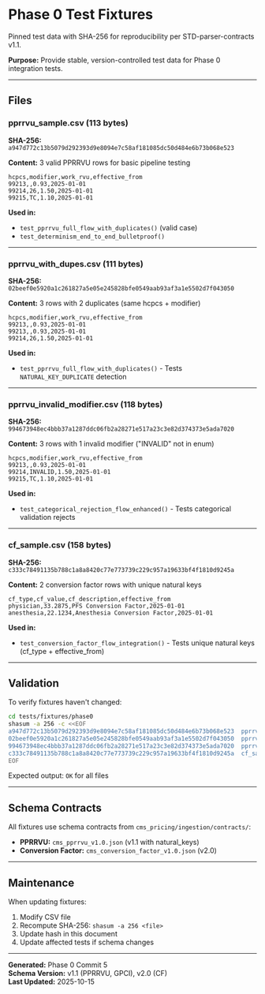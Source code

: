 # Phase 0 Test Fixtures

Pinned test data with SHA-256 for reproducibility per STD-parser-contracts v1.1.

**Purpose:** Provide stable, version-controlled test data for Phase 0 integration tests.

---

## Files

### pprrvu_sample.csv (113 bytes)
**SHA-256:** `a947d772c13b5079d292393d9e8094e7c58af181085dc50d484e6b73b068e523`

**Content:** 3 valid PPRRVU rows for basic pipeline testing

```csv
hcpcs,modifier,work_rvu,effective_from
99213,,0.93,2025-01-01
99214,26,1.50,2025-01-01
99215,TC,1.10,2025-01-01
```

**Used in:**
- `test_pprrvu_full_flow_with_duplicates()` (valid case)
- `test_determinism_end_to_end_bulletproof()`

---

### pprrvu_with_dupes.csv (111 bytes)
**SHA-256:** `02beef0e5920a1c261827a5e05e245828bfe0549aab93af3a1e5502d7f043050`

**Content:** 3 rows with 2 duplicates (same hcpcs + modifier)

```csv
hcpcs,modifier,work_rvu,effective_from
99213,,0.93,2025-01-01
99213,,0.93,2025-01-01
99214,26,1.50,2025-01-01
```

**Used in:**
- `test_pprrvu_full_flow_with_duplicates()` - Tests `NATURAL_KEY_DUPLICATE` detection

---

### pprrvu_invalid_modifier.csv (118 bytes)
**SHA-256:** `994673948ec4bbb37a1287ddc06fb2a28271e517a23c3e82d374373e5ada7020`

**Content:** 3 rows with 1 invalid modifier ("INVALID" not in enum)

```csv
hcpcs,modifier,work_rvu,effective_from
99213,,0.93,2025-01-01
99214,INVALID,1.50,2025-01-01
99215,TC,1.10,2025-01-01
```

**Used in:**
- `test_categorical_rejection_flow_enhanced()` - Tests categorical validation rejects

---

### cf_sample.csv (158 bytes)
**SHA-256:** `c333c78491135b788c1a8a8420c77e773739c229c957a19633bf4f1810d9245a`

**Content:** 2 conversion factor rows with unique natural keys

```csv
cf_type,cf_value,cf_description,effective_from
physician,33.2875,PFS Conversion Factor,2025-01-01
anesthesia,22.1234,Anesthesia Conversion Factor,2025-01-01
```

**Used in:**
- `test_conversion_factor_flow_integration()` - Tests unique natural keys (cf_type + effective_from)

---

## Validation

To verify fixtures haven't changed:

```bash
cd tests/fixtures/phase0
shasum -a 256 -c <<EOF
a947d772c13b5079d292393d9e8094e7c58af181085dc50d484e6b73b068e523  pprrvu_sample.csv
02beef0e5920a1c261827a5e05e245828bfe0549aab93af3a1e5502d7f043050  pprrvu_with_dupes.csv
994673948ec4bbb37a1287ddc06fb2a28271e517a23c3e82d374373e5ada7020  pprrvu_invalid_modifier.csv
c333c78491135b788c1a8a8420c77e773739c229c957a19633bf4f1810d9245a  cf_sample.csv
EOF
```

Expected output: `OK` for all files

---

## Schema Contracts

All fixtures use schema contracts from `cms_pricing/ingestion/contracts/`:
- **PPRRVU:** `cms_pprrvu_v1.0.json` (v1.1 with natural_keys)
- **Conversion Factor:** `cms_conversion_factor_v1.0.json` (v2.0)

---

## Maintenance

When updating fixtures:
1. Modify CSV file
2. Recompute SHA-256: `shasum -a 256 <file>`
3. Update hash in this document
4. Update affected tests if schema changes

---

**Generated:** Phase 0 Commit 5  
**Schema Version:** v1.1 (PPRRVU, GPCI), v2.0 (CF)  
**Last Updated:** 2025-10-15

